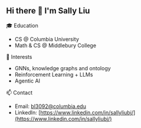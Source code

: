 ## Hi there 👋 I'm Sally Liu

<!--
**Sallyliubj/Sallyliubj** is a ✨ _special_ ✨ repository because its `README.md` (this file) appears on your GitHub profile.

Here are some ideas to get you started:

- 🔭 I’m currently working on ...
- 🌱 I’m currently learning ...
- 👯 I’m looking to collaborate on ...
- 🤔 I’m looking for help with ...
- 💬 Ask me about ...
- 📫 How to reach me: ...
- 😄 Pronouns: ...
- ⚡ Fun fact: ...
-->

🎓 Education
- CS @ Columbia University
- Math & CS @ Middlebury College 

🧐 Interests
- GNNs, knowledge graphs and ontology
- Reinforcement Learning + LLMs
- Agentic AI

📫 Contact
- Email: bl3092@columbia.edu
- LinkedIn: [https://www.linkedin.com/in/sallyliubj/](https://www.linkedin.com/in/sallyliubj/)
